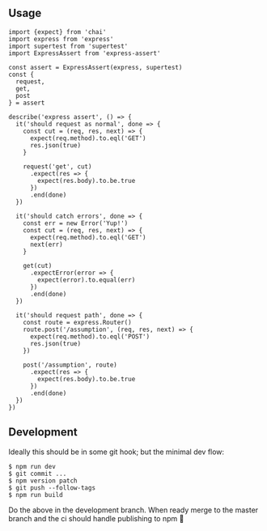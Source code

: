## Usage

```
import {expect} from 'chai'
import express from 'express'
import supertest from 'supertest'
import ExpressAssert from 'express-assert'

const assert = ExpressAssert(express, supertest)
const {
  request,
  get,
  post
} = assert

describe('express assert', () => {
  it('should request as normal', done => {
    const cut = (req, res, next) => {
      expect(req.method).to.eql('GET')
      res.json(true)
    }

    request('get', cut)
      .expect(res => {
        expect(res.body).to.be.true
      })
      .end(done)
  })

  it('should catch errors', done => {
    const err = new Error('Yup!')
    const cut = (req, res, next) => {
      expect(req.method).to.eql('GET')
      next(err)
    }

    get(cut)
      .expectError(error => {
        expect(error).to.equal(err)
      })
      .end(done)
  })

  it('should request path', done => {
    const route = express.Router()
    route.post('/assumption', (req, res, next) => {
      expect(req.method).to.eql('POST')
      res.json(true)
    })

    post('/assumption', route)
      .expect(res => {
        expect(res.body).to.be.true
      })
      .end(done)
  })
})
```

## Development

Ideally this should be in some git hook; but the minimal dev flow:

```
$ npm run dev
$ git commit ...
$ npm version patch
$ git push --follow-tags
$ npm run build
```

Do the above in the development branch. When ready merge to the master branch and the ci should handle publishing to npm 🍾
